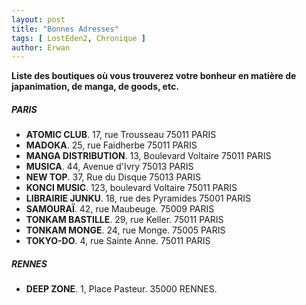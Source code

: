 ```yaml
---
layout: post
title: "Bonnes Adresses"
tags: [ LostEden2, Chronique ]
author: Erwan
---
```


**Liste des boutiques où vous trouverez votre bonheur en matière de japanimation, de manga, de goods, etc.**

##### PARIS

* **ATOMIC CLUB**. 17, rue Trousseau 75011 PARIS
* **MADOKA**. 25, rue Faidherbe 75011 PARIS
* **MANGA DISTRIBUTION**. 13, Boulevard Voltaire 75011 PARIS
* **MUSICA**. 44, Avenue d'Ivry 75013 PARIS
* **NEW TOP**. 37, Rue du Disque 75013 PARIS
* **KONCI MUSIC**. 123, boulevard Voltaire 75011 PARIS
* **LIBRAIRIE JUNKU**. 18, rue des Pyramides 75001 PARIS 
* **SAMOURAÏ**. 42, rue Maubeuge. 75009 PARIS
* **TONKAM BASTILLE**. 29, rue Keller. 75011 PARIS
* **TONKAM MONGE**. 24, rue Monge. 75005 PARIS
* **TOKYO-DO**. 4, rue Sainte Anne. 75011 PARIS

##### RENNES

* **DEEP ZONE**. 1, Place Pasteur. 35000 RENNES.